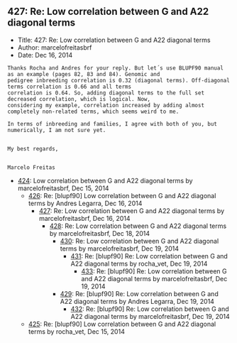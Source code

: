 ## 427: Re: Low correlation between G and A22 diagonal terms

- Title: 427: Re: Low correlation between G and A22 diagonal terms
- Author: marcelofreitasbrf
- Date: Dec 16, 2014
```
Thanks Rocha and Andres for your reply. But let´s use BLUPF90 manual as an example (pages 82, 83 and 84). Genomic and
pedigree inbreeding correlation is 0.32 (diagonal terms). Off-diagonal terms correlation is 0.66 and all terms
correlation is 0.64. So, adding diagonal terms to the full set decreased correlation, which is logical. Now,
considering my example, correlation increased by adding almost completely non-related terms, which seems weird to me. 

In terms of inbreeding and families, I agree with both of you, but numerically, I am not sure yet.


My best regards,


Marcelo Freitas
```

- [424](0424.md): Low correlation between G and A22 diagonal terms by marcelofreitasbrf, Dec 15, 2014
    - [426](0426.md): Re: [blupf90] Low correlation between G and A22 diagonal terms by Andres Legarra, Dec 16, 2014
        - [427](0427.md): Re: Low correlation between G and A22 diagonal terms by marcelofreitasbrf, Dec 16, 2014
            - [428](0428.md): Re: Low correlation between G and A22 diagonal terms by marcelofreitasbrf, Dec 18, 2014
                - [430](0430.md): Re: Low correlation between G and A22 diagonal terms by marcelofreitasbrf, Dec 19, 2014
                    - [431](0431.md): Re: [blupf90] Re: Low correlation between G and A22 diagonal terms by rocha_vet, Dec 19, 2014
                        - [433](0433.md): Re: [blupf90] Re: Low correlation between G and A22 diagonal terms by marcelofreitasbrf, Dec 19, 2014
                - [429](0429.md): Re: [blupf90] Re: Low correlation between G and A22 diagonal terms by Andres Legarra, Dec 19, 2014
                    - [432](0432.md): Re: [blupf90] Re: Low correlation between G and A22 diagonal terms by marcelofreitasbrf, Dec 19, 2014
    - [425](0425.md): Re: [blupf90] Low correlation between G and A22 diagonal terms by rocha_vet, Dec 15, 2014
